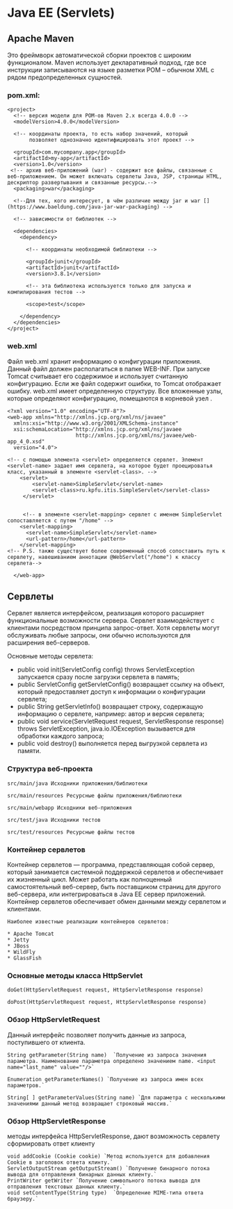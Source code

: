 # Java EE (Servlets)

## Apache Maven 

Это фреймворк автоматической сборки проектов с широким функционалом. Maven использует декларативный подход, где все инструкции записываются на языке разметки POM – обычном XML с рядом предопределенных сущностей.

### pom.xml:
```
<project>
  <!-- версия модели для POM-ов Maven 2.x всегда 4.0.0 -->
  <modelVersion>4.0.0</modelVersion>
  
  <!-- координаты проекта, то есть набор значений, который
       позволяет однозначно идентифицировать этот проект -->
  
  <groupId>com.mycompany.app</groupId>
  <artifactId>my-app</artifactId>
  <version>1.0</version>
 <!-- архив веб-приложений (war) - содержит все файлы, связанные с веб-приложением. Он может включать сервлеты Java, JSP, страницы HTML, дескриптор развертывания и связанные ресурсы.-->
  <packaging>war</packaging>

  <!--Для тех, кого интересует, в чём различие между jar и war [](https://www.baeldung.com/java-jar-war-packaging) -->

  <!-- зависимости от библиотек -->
  
  <dependencies>
    <dependency>
    
      <!-- координаты необходимой библиотеки -->
      
      <groupId>junit</groupId>
      <artifactId>junit</artifactId>
      <version>3.8.1</version>
      
      <!-- эта библиотека используется только для запуска и компилирования тестов -->
      
      <scope>test</scope>
      
    </dependency>
  </dependencies>
</project>
 ```

### web.xml 

Файл web.xml хранит информацию о конфигурации приложения. Данный файл должен располагаться в папке WEB-INF. При запуске Tomcat считывает его содержимое и использует считанную конфигурацию. Если же файл содержит ошибки, то Tomcat отображает ошибку. web.xml имеет определенную структуру. Все вложенные узлы, которые определяют конфигурацию, помещаются в корневой узел <web-app>.
 
```
<?xml version="1.0" encoding="UTF-8"?>
<web-app xmlns="http://xmlns.jcp.org/xml/ns/javaee"
  xmlns:xsi="http://www.w3.org/2001/XMLSchema-instance"
  xsi:schemaLocation="http://xmlns.jcp.org/xml/ns/javaee
                      http://xmlns.jcp.org/xml/ns/javaee/web-app_4_0.xsd"
  version="4.0">

<!-- с помощью элемента <servlet> определяется сервлет. Элемент <servlet-name> задает имя сервлета, на которое будет проецироватья класс, указанный в элементе <servlet-class>. -->
    <servlet>
        <servlet-name>SimpleServlet</servlet-name>
        <servlet-class>ru.kpfu.itis.SimpleServlet</servlet-class>
     </servlet>


     <!-- в элементе <servlet-mapping> сервлет с именем SimpleServlet сопоставляется с путем "/home" --> 
    <servlet-mapping>
      <servlet-name>SimpleServlet</servlet-name>
      <url-pattern>/home</url-pattern>
    </servlet-mapping>
<!-- P.S. также существует более современный способ сопоставить путь к сервлету, навешиванием аннотации @WebServlet("/home") к классу сервлета-->
    
  </web-app>
  ```

## Сервлеты

Сервлет является интерфейсом, реализация которого расширяет функциональные возможности сервера. Сервлет взаимодействует с клиентами посредством принципа запрос-ответ. Хотя сервлеты могут обслуживать любые запросы, они обычно используются для расширения веб-серверов.


Основные методы сервлета:

* public void init(ServletConfig config) throws ServletException запускается сразу после загрузки сервлета в память;
* public ServletConfig getServletConfig() возвращает ссылку на объект, который предоставляет доступ к информации о конфигурации сервлета;
* public String getServletInfo() возвращает строку, содержащую информацию о сервлете, например: автор и версия сервлета;
* public void service(ServletRequest request, ServletResponse response) throws ServletException, java.io.IOException вызывается для обработки каждого запроса;
* public void destroy() выполняется перед выгрузкой сервлета из памяти.


### Структура веб-проекта

```
src/main/java Исходники приложения/библиотеки

src/main/resources Ресурсные файлы приложения/библиотеки

src/main/webapp Исходники веб-приложения

src/test/java Исходники тестов

src/test/resources Ресурсные файлы тестов

```

### Контейнер сервлетов


Контейнер сервлетов — программа, представляющая собой сервер, который занимается системной поддержкой сервлетов и обеспечивает их жизненный цикл. Может работать как полноценный самостоятельный веб-сервер, быть поставщиком страниц для другого веб-сервера, или интегрироваться в Java EE сервер приложений.
Контейнер сервлетов обеспечивает обмен данными между сервлетом и клиентами.

```
Наиболее известные реализации контейнеров сервлетов:

* Apache Tomcat
* Jetty
* JBoss
* WildFly
* GlassFish
```

### Основные методы класса HttpServlet

```
doGet(HttpServletRequest request, HttpServletResponse response)

doPost(HttpServletRequest request, HttpServletResponse response)

```

### Обзор HttpServletRequest

Данный интерфейс позволяет получить данные из запроса, поступившего от клиента.

```
String getParameter(String name)  `Получение из запроса значения параметра. Наименование параметра определено значением name. <input name="last_name" value=""/>`

Enumeration getParameterNames() `Получение из запроса имен всех параметров.`

String[ ] getParameterValues(String name) `Для параметра с несколькими значениями данный метод возвращает строковый массив.`

```

### Обзор HttpServletResponse

методы интерфейса HttpServletResponse, дают возможность сервлету сформировать ответ клиенту

```
void addCookie (Cookie cookie) `Метод используется для добавления Cookie в заголовок ответа клинту.`
ServletOutputStream getOutputStream() `Получение бинарного потока вывода для отправления бинарных данных клиенту.`
PrintWriter getWriter `Получение символьного потока вывода для отправления текстовых данных клиенту.`
void setContentType(String type)  `Определение MIME-типа ответа браузеру.`
```
